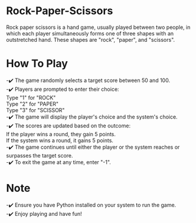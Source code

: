 # Rock-Paper-Scissors
Rock paper scissors is a hand game, usually played between two people, in which each player simultaneously forms one of three shapes with an outstretched hand. These shapes are "rock", "paper", and "scissors".

# How To Play
-✔️ The game randomly selects a target score between 50 and 100.<br>
-✔️ Players are prompted to enter their choice:<br>
        Type "1" for "ROCK"<br>
        Type "2" for "PAPER"<br>
        Type "3" for "SCISSOR"<br>
-✔️ The game will display the player's choice and the system's choice.<br>
-✔️ The scores are updated based on the outcome:<br>
        If the player wins a round, they gain 5 points.<br>
        If the system wins a round, it gains 5 points.<br>
-✔️ The game continues until either the player or the system reaches or surpasses the target score.<br>
-✔️ To exit the game at any time, enter "-1".<br>

# Note
-✔️ Ensure you have Python installed on your system to run the game.<br>
-✔️ Enjoy playing and have fun!<br>
